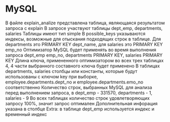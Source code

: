# MySQL
В файле explain_analize представлена таблица, являющаяся результатом запроса с explain
В запросе участвуют таблицы dept_emp, departments, salaries
Таблицы имеют тип simple
В possible_keys указываются индексы, возможные для отыскания подходящих строк в таблице. Для departments это PRIMARY KEY dept_name, для salaries это PRIMARY KEY emp_no
Оптимизатор MySQL будет применять во время выполнения запроса dept_emp emp_no, departments PRIMARY KEY, salaries PRIMARY KEY
Длина ключа, примененного оптимизатором во всех трех таблицах 4, 4 части выбранного составного ключа будет применено
В таблицах departments, salaries столбцы или константы, которые будут использованы с ключом key при выборке, employee.departments.dept_no и  employee.departments.emo_no соответственно
Количество строк, выбранных MySQL для анализа перед выполнением запроса, в dept_emp - 331570, departments - 1, salaries - 9
Во всех таблицах количество строк удовлетворяющих запросу 100%, значит запрос оптимален
Дополнительная инфорация указана в столбце Extra: в таблице dept_emp используется индекс и временный индекс 
